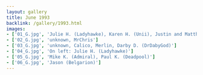 ```yaml
---
layout: gallery
title: June 1993
backlink: /gallery/1993.html
images:
- ['01_G.jpg', 'Julie H. (Ladyhawke), Karen H. (Unii), Justin and Matthew']
- ['02_G.jpg', 'unknown, MrChris']
- ['03_G.jpg', 'unknown, Calico, Merlin, Darby D. (DrDabyGod)']
- ['04_G.jpg', 'On left: Julie H. (Ladyhawke)']
- ['05_G.jpg', 'Mike K. (Admiral), Paul K. (Deadpool)']
- ['06_G.jpg', 'Jason (Belgarion)']
---
```


